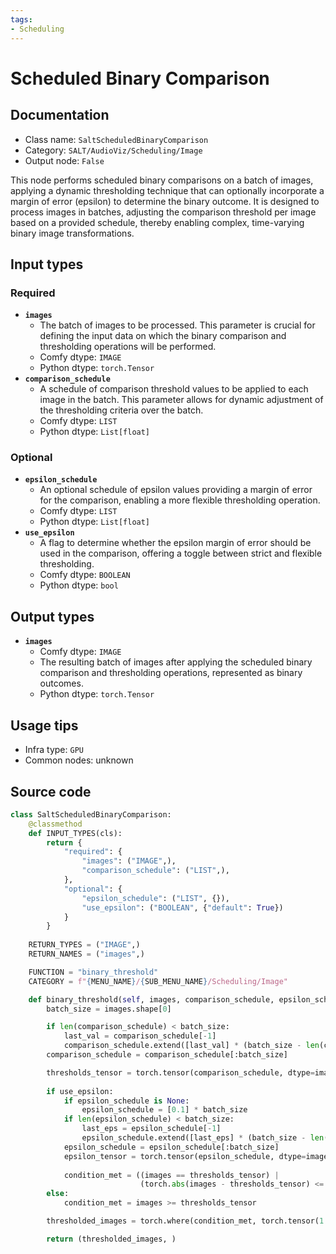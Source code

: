 ```yaml
---
tags:
- Scheduling
---
```


# Scheduled Binary Comparison
## Documentation
- Class name: `SaltScheduledBinaryComparison`
- Category: `SALT/AudioViz/Scheduling/Image`
- Output node: `False`

This node performs scheduled binary comparisons on a batch of images, applying a dynamic thresholding technique that can optionally incorporate a margin of error (epsilon) to determine the binary outcome. It is designed to process images in batches, adjusting the comparison threshold per image based on a provided schedule, thereby enabling complex, time-varying binary image transformations.
## Input types
### Required
- **`images`**
    - The batch of images to be processed. This parameter is crucial for defining the input data on which the binary comparison and thresholding operations will be performed.
    - Comfy dtype: `IMAGE`
    - Python dtype: `torch.Tensor`
- **`comparison_schedule`**
    - A schedule of comparison threshold values to be applied to each image in the batch. This parameter allows for dynamic adjustment of the thresholding criteria over the batch.
    - Comfy dtype: `LIST`
    - Python dtype: `List[float]`
### Optional
- **`epsilon_schedule`**
    - An optional schedule of epsilon values providing a margin of error for the comparison, enabling a more flexible thresholding operation.
    - Comfy dtype: `LIST`
    - Python dtype: `List[float]`
- **`use_epsilon`**
    - A flag to determine whether the epsilon margin of error should be used in the comparison, offering a toggle between strict and flexible thresholding.
    - Comfy dtype: `BOOLEAN`
    - Python dtype: `bool`
## Output types
- **`images`**
    - Comfy dtype: `IMAGE`
    - The resulting batch of images after applying the scheduled binary comparison and thresholding operations, represented as binary outcomes.
    - Python dtype: `torch.Tensor`
## Usage tips
- Infra type: `GPU`
- Common nodes: unknown


## Source code
```python
class SaltScheduledBinaryComparison:
    @classmethod
    def INPUT_TYPES(cls):
        return {
            "required": {
                "images": ("IMAGE",),
                "comparison_schedule": ("LIST",),
            },
            "optional": {
                "epsilon_schedule": ("LIST", {}),
                "use_epsilon": ("BOOLEAN", {"default": True})
            }
        }
    
    RETURN_TYPES = ("IMAGE",)
    RETURN_NAMES = ("images",)

    FUNCTION = "binary_threshold"
    CATEGORY = f"{MENU_NAME}/{SUB_MENU_NAME}/Scheduling/Image"

    def binary_threshold(self, images, comparison_schedule, epsilon_schedule=[0.1], use_epsilon=True):
        batch_size = images.shape[0]

        if len(comparison_schedule) < batch_size:
            last_val = comparison_schedule[-1]
            comparison_schedule.extend([last_val] * (batch_size - len(comparison_schedule)))
        comparison_schedule = comparison_schedule[:batch_size]

        thresholds_tensor = torch.tensor(comparison_schedule, dtype=images.dtype).view(batch_size, 1, 1, 1)
        
        if use_epsilon:
            if epsilon_schedule is None:
                epsilon_schedule = [0.1] * batch_size
            if len(epsilon_schedule) < batch_size:
                last_eps = epsilon_schedule[-1]
                epsilon_schedule.extend([last_eps] * (batch_size - len(epsilon_schedule)))
            epsilon_schedule = epsilon_schedule[:batch_size]
            epsilon_tensor = torch.tensor(epsilon_schedule, dtype=images.dtype).view(batch_size, 1, 1, 1)
            
            condition_met = ((images == thresholds_tensor) |
                             (torch.abs(images - thresholds_tensor) <= epsilon_tensor))
        else:
            condition_met = images >= thresholds_tensor

        thresholded_images = torch.where(condition_met, torch.tensor(1.0, dtype=images.dtype), torch.tensor(0.0, dtype=images.dtype))

        return (thresholded_images, )

```
